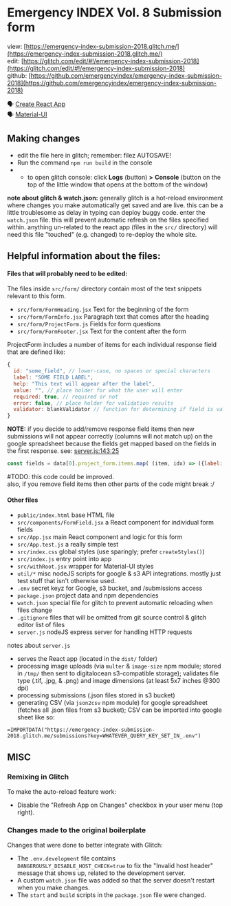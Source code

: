 # Emergency INDEX Vol. 8 Submission form

view: [https://emergency-index-submission-2018.glitch.me/](https://emergency-index-submission-2018.glitch.me/)  
edit: [https://glitch.com/edit/#!/emergency-index-submission-2018](https://glitch.com/edit/#!/emergency-index-submission-2018)  
github: [https://github.com/emergencyindex/emergency-index-submission-2018](https://github.com/emergencyindex/emergency-index-submission-2018) 

🗣 [Create React App](https://github.com/facebookincubator/create-react-app)  
🗣 [Material-UI](https://material-ui.com/)

## Making changes

* edit the file here in glitch; remember: filez AUTOSAVE!
* Run the command `npm run build` in the console
* * to open glitch console: click **Logs** (button) **>** **Console** (button on the top of the little window that opens at the bottom of the window)

**note about glitch & watch.json:** generally glitch is a hot-reload environment where changes you make automatically get saved and are live. this can be a little troublesome as delay in typing can deploy buggy code. enter the `watch.json` file. this will prevent automatic refresh on the files specified within. anything un-related to the react app (files in the `src/` directory) will need this file "touched" (e.g. changed) to re-deploy the whole site. 

## Helpful information about the files:

#### Files that will probably need to be edited: 

The files inside `src/form/` directory contain most of the text snippets relevant to this form.

* `src/form/FormHeading.jsx` Text for the beginning of the form
* `src/form/FormInfo.jsx` Paragraph text that comes after the heading
* `src/form/ProjectForm.js` Fields for form questions
* `src/form/FormFooter.jsx` Text for the content after the form

ProjectForm includes a number of items for each individual response field that are defined like:

```js
{
  id: "some_field", // lower-case, no spaces or special characters
  label: "SOME FIELD LABEL",
  help: "This text will appear after the label",
  value: "", // place holder for what the user will enter
  required: true, // required or not
  error: false, // place holder for validation results
  validator: blankValidator // function for determining if field is valid
}
```

**NOTE:** if you decide to add/remove response field items then new submissions will not appear correctly (columns will not match up) on the google spreadsheet because the fields get mapped based on the fields in the first response. see: [server.js:143:25](https://glitch.com/edit/#!/emergency-index-submission-2018?path=server.js:143:25) 
```js
const fields = data[0].project_form.items.map( (item, idx) => ({label: item.id, value: `project_form.items.${idx}.value`, default: 'NULL'}) )
```  
#TODO: this code could be improved.  
also, if you remove field items then other parts of the code might break :/  

#### Other files

* `public/index.html` base HTML file 
* `src/components/FormField.jsx` a React component for individual form fields
* `src/App.jsx` main React component and logic for this form
* `src/App.test.js` a really simple test
* `src/index.css` global styles (use sparingly; prefer `createStyles()`)
* `src/index.js` entry point into app
* `src/withRoot.jsx` wrapper for Material-UI styles
* `util/*` misc nodeJS scripts for google & s3 API integrations. mostly just test stuff that isn't otherwise used.
* `.env` secret keyz for Google, s3 bucket, and /submissions access
* `package.json` project data and npm dependencies
* `watch.json` special file for glitch to prevent automatic reloading when files change
* `.gitignore` files that will be omitted from git source control & glitch editor list of files
* `server.js` nodeJS express server for handling HTTP requests

notes about `server.js`  
* serves the React app (located in the `dist/` folder)
* processing image uploads (via `multer` & `image-size` npm module; stored in `/tmp/` then sent to digitalocean s3-compatible storage); validates file type (.tif, .jpg, & .png) and image dimensions (at least 5x7 inches @300 dpi)
* processing submissions (.json files stored in s3 bucket)
* generating CSV (via `json2csv` npm module) for google spreadsheet (fetches all .json files from s3 bucket); CSV can be imported into google sheet like so:

```
=IMPORTDATA("https://emergency-index-submission-2018.glitch.me/submissions?key=WHATEVER_QUERY_KEY_SET_IN_.env")
```

## MISC

### Remixing in Glitch

To make the auto-reload feature work:

* Disable the "Refresh App on Changes" checkbox in your user menu (top right).

### Changes made to the original boilerplate

Changes that were done to better integrate with Glitch:

* The `.env.development` file contains `DANGEROUSLY_DISABLE_HOST_CHECK=true` to fix the "Invalid host header" message that shows up, related to the development server.
* A custom `watch.json` file was added so that the server doesn't restart when you make changes.
* The `start` and `build` scripts in the `package.json` file were changed.
